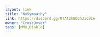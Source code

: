 ```yaml
---
layout: link
title: "NoSympathy"
link: https://discord.gg/0TAtzhBDJhJiC9Ie
owner: "CrossOvver"
tags: [MMO,Diablo]
---
```

